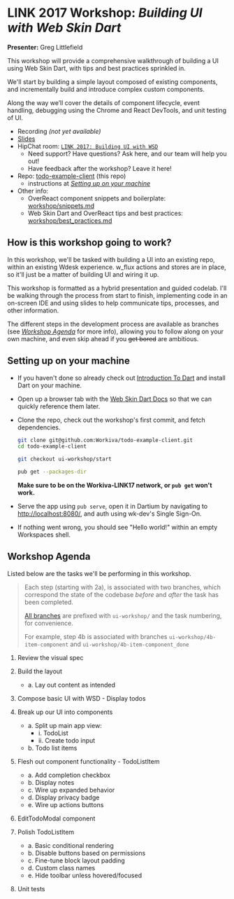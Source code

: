 # LINK 2017 Workshop: _Building UI with Web Skin Dart_

**Presenter:** Greg Littlefield

This workshop will provide a comprehensive walkthrough of building a UI using Web Skin Dart, with tips and best practices sprinkled in.

We'll start by building a simple layout composed of existing components, and incrementally build and introduce complex custom components.

Along the way we’ll cover the details of component lifecycle, event handling, debugging using the Chrome and React DevTools, and unit testing of UI.

- Recording _(not yet available)_
- [Slides](https://docs.google.com/presentation/d/12mF9Brti63bRpxqLWgFauFr3EkrDPl9GKF_-fP-95E0/edit#slide=id.g2058bc8d9b_0_39)
- HipChat room: [`LINK 2017: Building UI with WSD`](hipchat://workiva.hipchat.com/room/3784466)
    - Need support? Have questions? Ask here, and our team will help you out!
    - Have feedback after the workshop? Leave it here!
- Repo: [todo-example-client](https://github.com/Workiva/todo-example-client/tree/ui-workshop/start) (this repo)
    - instructions at [_Setting up on your machine_](#setting-up-on-your-machine)
- Other info:
    - OverReact component snippets and boilerplate: [workshop/snippets.md](./workshop/snippets.md)
    - Web Skin Dart and OverReact tips and best practices: [workshop/best_practices.md](./workshop/best_practices.md)

## How is this workshop going to work?
In this workshop, we'll be tasked with building a UI into an existing repo, within an existing Wdesk experience. w_flux actions and stores are in place, so it'll just be a matter of building UI and wiring it up.

This workshop is formatted as a hybrid presentation and guided codelab. I'll be walking through the process from start to finish, implementing code in an on-screen IDE and using slides to help communicate tips, processes, and other information.

The different steps in the development process are available as branches (see [_Workshop Agenda_](#workshop-agenda) for more info), allowing you to follow along on your own machine, and even skip ahead if you ~~get bored~~ are ambitious.

## Setting up on your machine
- If you haven't done so already check out [Introduction To Dart](https://dev.workiva.net/docs/github/workiva/applicationframeworks/dartintroduction) and install Dart on your machine.

- Open up a browser tab with the [Web Skin Dart Docs](https://docs.workiva.org/web_skin_dart/latest/components/) so that we can quickly reference them later.

- Clone the repo, check out the workshop's first commit, and fetch dependencies.
    ```bash
    git clone git@github.com:Workiva/todo-example-client.git
    cd todo-example-client
    
    git checkout ui-workshop/start
    
    pub get --packages-dir
    ```
    
    **Make sure to be on the Workiva-LINK17 network, or `pub get` won't work.**

- Serve the app using `pub serve`, open it in Dartium by navigating to <http://localhost:8080/>, and auth using wk-dev's Single Sign-On.

- If nothing went wrong, you should see "Hello world!" within an empty Workspaces shell.

## Workshop Agenda

Listed below are the tasks we'll be performing in this workshop.

> Each step (starting with 2a), is associated with two branches, which correspond the state of the codebase _before_ and _after_ the task has been completed.
>
> [All branches](https://github.com/Workiva/todo-example-client/branches/all?query=ui-workshop%2F) are prefixed with `ui-workshop/` and the task numbering, for convenience.
>
> For example, step 4b is associated with branches `ui-workshop/4b-item-component` and `ui-workshop/4b-item-component_done`


1. Review the visual spec

2. Build the layout
    - a. Lay out content as intended

3. Compose basic UI with WSD - Display todos
    
4. Break up our UI into components
    - a. Split up main app view:
        - i. TodoList 
        - ii. Create todo input
    - b. Todo list items

5. Flesh out component functionality - TodoListItem 
    - a. Add completion checkbox 
    - b. Display notes 
    - c. Wire up expanded behavior 
    - d. Display privacy badge 
    - e. Wire up actions buttons 

6. EditTodoModal component 

7. Polish TodoListItem
    - a. Basic conditional rendering 
    - b. Disable buttons based on permissions 
    - c. Fine-tune block layout padding 
    - d. Custom class names 
    - e. Hide toolbar unless hovered/focused     

8. Unit tests
